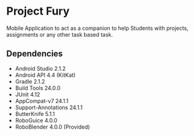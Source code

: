# Project Fury
Mobile Application to act as a companion to help Students with projects, assignments or any other task based task.

## Dependencies
* Android Studio 2.1.2
* Android API 4.4 (KitKat)
* Gradle 2.1.2
* Build Tools 24.0.0
* JUnit 4.12
* AppCompat-v7 24.1.1
* Support-Annotations 24.1.1
* ButterKnife 5.1.1
* RoboGuice 4.0.0
* RoboBlender 4.0.0 (Provided)
